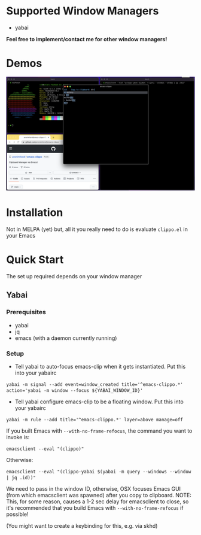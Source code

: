 # Supported Window Managers
- yabai

**Feel free to implement/contact me for other window managers!**

# Demos
![demo-1](./demos/emacs-clippo-demo-1.png)

# Installation
Not in MELPA (yet) but, all it you really need to do is evaluate `clippo.el` in your Emacs

# Quick Start
The set up required depends on your window manager

## Yabai

### Prerequisites
- yabai
- jq
- emacs (with a daemon currently running)

### Setup

- Tell yabai to auto-focus emacs-clip when it gets instantiated. Put this into your yabairc
```shell
yabai -m signal --add event=window_created title='^emacs-clippo.*' action='yabai -m window --focus ${YABAI_WINDOW_ID}'
```

- Tell yabai configure emacs-clip to be a floating window. Put this into your yabairc
``` shell
yabai -m rule --add title='^emacs-clippo.*' layer=above manage=off
```

If you built Emacs with `--with-no-frame-refocus`, the command you want to invoke is:
``` shell
emacsclient --eval "(clippo)"
```

Otherwise:
``` shell
emacsclient --eval "(clippo-yabai $(yabai -m query --windows --window | jq .id))"
```
We need to pass in the window ID, otherwise, OSX focuses Emacs GUI (from which emacsclient was spawned) after you copy to clipboard.
NOTE: This, for some reason, causes a 1-2 sec delay for emacsclient to close, so it's recommended that you build Emacs with `--with-no-frame-refocus` if possible!

(You might want to create a keybinding for this, e.g. via skhd)
